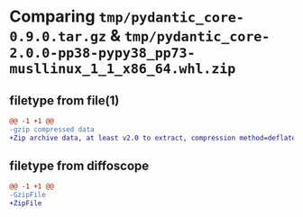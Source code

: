 # Comparing `tmp/pydantic_core-0.9.0.tar.gz` & `tmp/pydantic_core-2.0.0-pp38-pypy38_pp73-musllinux_1_1_x86_64.whl.zip`

## filetype from file(1)

```diff
@@ -1 +1 @@
-gzip compressed data
+Zip archive data, at least v2.0 to extract, compression method=deflate
```

## filetype from diffoscope

```diff
@@ -1 +1 @@
-GzipFile
+ZipFile
```

